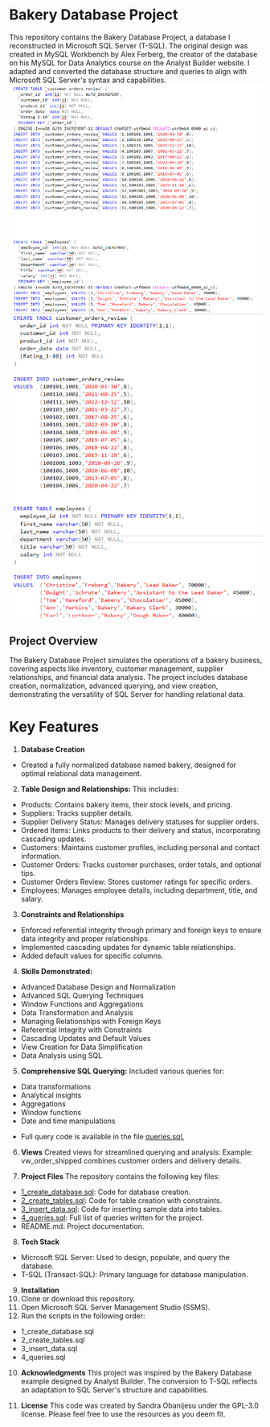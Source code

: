 
# Bakery Database Project
This repository contains the Bakery Database Project, a database I reconstructed in Microsoft SQL Server (T-SQL). The original design was created in MySQL Workbench by Alex Ferberg, the creator of the database on his MySQL for Data Analytics course on the Analyst Builder website. I adapted and converted the database structure and queries to align with Microsoft SQL Server's syntax and capabilities.
![alt text](Original_Bakery_Database_My-SQL_Workbench.png)
![alt text](Reconstructed_Bakery_Database_TSQL_SQLServer.png)



## Project Overview
The Bakery Database Project simulates the operations of a bakery business, covering aspects like inventory, customer management, supplier relationships, and financial data analysis. The project includes database creation, normalization, advanced querying, and view creation, demonstrating the versatility of SQL Server for handling relational data.



# Key Features

1. **Database Creation**
* Created a fully normalized database named bakery, designed for optimal relational data management.



2. **Table Design and Relationships:**
This includes:
* Products: Contains bakery items, their stock levels, and pricing.
* Suppliers: Tracks supplier details.
* Supplier Delivery Status: Manages delivery statuses for supplier orders.
* Ordered Items: Links products to their delivery and status, incorporating cascading updates.
* Customers: Maintains customer profiles, including personal and contact information.
* Customer Orders: Tracks customer purchases, order totals, and optional tips.
* Customer Orders Review: Stores customer ratings for specific orders.
* Employees: Manages employee details, including department, title, and salary.



3. **Constraints and Relationships**
* Enforced referential integrity through primary and foreign keys to ensure data integrity and proper relationships.
* Implemented cascading updates for dynamic table relationships.
* Added default values for specific columns.



4. **Skills Demonstrated:**
* Advanced Database Design and Normalization
* Advanced SQL Querying Techniques
* Window Functions and Aggregations
* Data Transformation and Analysis
* Managing Relationships with Foreign Keys
* Referential Integrity with Constraints
* Cascading Updates and Default Values
* View Creation for Data Simplification
* Data Analysis using SQL



5. **Comprehensive SQL Querying:**
Included various queries for:
* Data transformations
* Analytical insights
* Aggregations
* Window functions
* Date and time manipulations
+ Full query code is available in the file [queries.sql.](4_queries.sql)



6. **Views**
Created views for streamlined querying and analysis:
Example: vw_order_shipped combines customer orders and delivery details.



7. **Project Files**
The repository contains the following key files:
* [1_create_database.sql](1_create_database.sql): Code for database creation.
* [2_create_tables.sql](2_create_tables.sql): Code for table creation with constraints.
* [3_insert_data.sql](3_insert_data.sql): Code for inserting sample data into tables.
* [4_queries.sql](4_queries.sql): Full list of queries written for the project.
* README.md: Project documentation.



8. **Tech Stack**
* Microsoft SQL Server: Used to design, populate, and query the database.
* T-SQL (Transact-SQL): Primary language for database manipulation.



9. **Installation**
1.  Clone or download this repository.
2.  Open Microsoft SQL Server Management Studio (SSMS).
3.  Run the scripts in the following order:
- 1_create_database.sql
- 2_create_tables.sql
- 3_insert_data.sql
- 4_queries.sql



10. **Acknowledgments**
This project was inspired by the Bakery Database example designed by Analyst Builder. The conversion to T-SQL reflects an adaptation to SQL Server's structure and capabilities.



11. **License**
This code was created by Sandra Obanijesu under the GPL-3.0 license. Please feel free to use the resources as you deem fit.